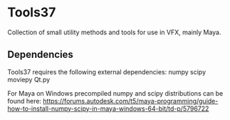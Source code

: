 # Tools37 #
Collection of small utility methods and tools for use in VFX, mainly Maya.

## Dependencies ##
Tools37 requires the following external dependencies:
numpy
scipy
moviepy
Qt.py

For Maya on Windows precompiled numpy and scipy distributions can be found here:
https://forums.autodesk.com/t5/maya-programming/guide-how-to-install-numpy-scipy-in-maya-windows-64-bit/td-p/5796722
